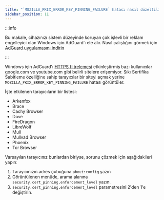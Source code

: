 ```yaml
---
title: "`MOZILLA_PKIX_ERROR_KEY_PINNING_FAILURE` hatası nasıl düzeltilir"
sidebar_position: 11
---
```


:::info

Bu makale, cihazınızı sistem düzeyinde koruyan çok işlevli bir reklam engelleyici olan Windows için AdGuard'ı ele alır. Nasıl çalıştığını görmek için [AdGuard uygulamasını indirin](https://agrd.io/download-kb-adblock)

:::

Windows için AdGuard'ı [HTTPS filtrelemesi](/general/https-filtering/what-is-https-filtering) etkinleştirmiş bazı kullanıcılar google.com ve youtube.com gibi belirli sitelere erişemiyor. Sıkı Sertifika Sabitleme özelliğine sahip tarayıcılar bir siteyi açmak yerine `MOZILLA_PKIX_ERROR_KEY_PINNING_FAILURE` hatası görüntüler.

İşte etkilenen tarayıcıların bir listesi:

- Arkenfox
- Brace
- Cachy Browser
- Dove
- FireDragon
- LibreWolf
- Mull
- Mullvad Browser
- Phoenix
- Tor Browser

Varsayılan tarayıcınız bunlardan biriyse, sorunu çözmek için aşağıdakileri yapın:

1. Tarayıcınızın adres çubuğuna `about:config` yazın
2. Görüntülenen menüde, arama alanına `security.cert_pinning.enforcement_level` yazın.
3. `security.cert_pinning.enforcement_level` parametresini 2'den 1'e değiştirin.

